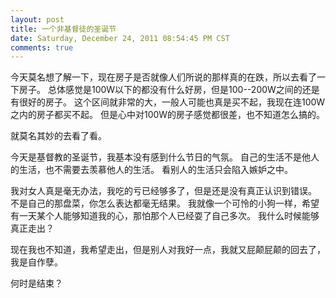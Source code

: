 ```yaml
---
layout: post
title: 一个非基督徒的圣诞节
date: Saturday, December 24, 2011 08:54:45 PM CST
comments: true
---
```


今天莫名想了解一下，现在房子是否就像人们所说的那样真的在跌，所以去看了一下房子。
总体感觉是100W以下的都没有什么好房，但是100--200W之间的还是有很好的房子。
这个区间就非常的大，一般人可能也真是买不起，我现在连100W之内的房子都买不起。
但是心中对100W的房子感觉都很差，也不知道怎么搞的。

就莫名其妙的去看了看。 <!-- more -->

今天是基督教的圣诞节，我基本没有感到什么节日的气氛。
自己的生活不是他人的生活，也不需要去羡慕他人的生活。
看别人的生活只会陷入嫉妒之中。

我对女人真是毫无办法，我吃的亏已经够多了，但是还是没有真正认识到错误。
不是自己的那盘菜，你怎么表达都毫无结果。
我就像一个可怜的小狗一样，希望有一天某个人能够知道我的心，那怕那个人已经耍了自己多次。
我什么时候能够真正走出？

现在我也不知道，我希望走出，但是别人对我好一点，我就又屁颠屁颠的回去了，我是自作孽。

何时是结束？
